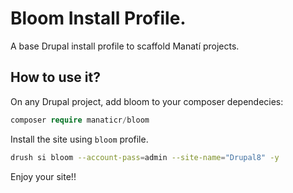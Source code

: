 # Bloom Install Profile.

A base Drupal install profile to scaffold Manatí projects.

## How to use it?

On any Drupal project, add bloom to your composer dependecies:

```php
composer require manaticr/bloom
```

Install the site using `bloom` profile.

```bash
drush si bloom --account-pass=admin --site-name="Drupal8" -y
```

Enjoy your site!!
